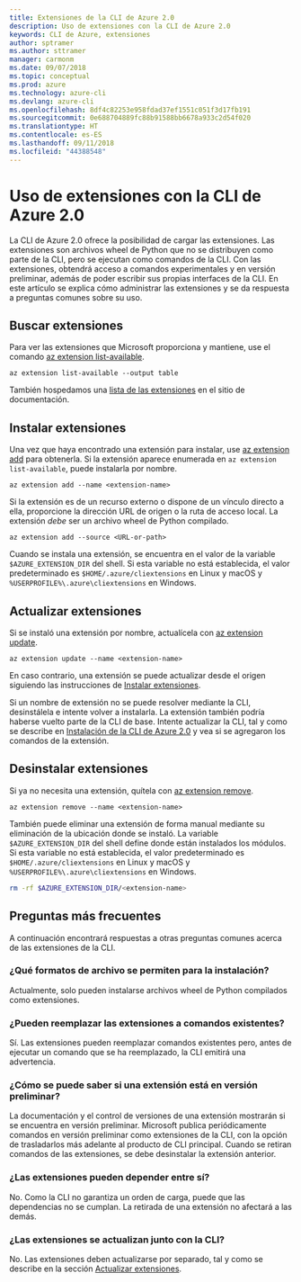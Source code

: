 ```yaml
---
title: Extensiones de la CLI de Azure 2.0
description: Uso de extensiones con la CLI de Azure 2.0
keywords: CLI de Azure, extensiones
author: sptramer
ms.author: sttramer
manager: carmonm
ms.date: 09/07/2018
ms.topic: conceptual
ms.prod: azure
ms.technology: azure-cli
ms.devlang: azure-cli
ms.openlocfilehash: 8df4c82253e958fdad37ef1551c051f3d17fb191
ms.sourcegitcommit: 0e688704889fc88b91588bb6678a933c2d54f020
ms.translationtype: HT
ms.contentlocale: es-ES
ms.lasthandoff: 09/11/2018
ms.locfileid: "44388548"
---
```

# <a name="use-extensions-with-azure-cli-20"></a>Uso de extensiones con la CLI de Azure 2.0

La CLI de Azure 2.0 ofrece la posibilidad de cargar las extensiones. Las extensiones son archivos wheel de Python que no se distribuyen como parte de la CLI, pero se ejecutan como comandos de la CLI.
Con las extensiones, obtendrá acceso a comandos experimentales y en versión preliminar, además de poder escribir sus propias interfaces de la CLI. En este artículo se explica cómo administrar las extensiones y se da respuesta a preguntas comunes sobre su uso.

## <a name="find-extensions"></a>Buscar extensiones

Para ver las extensiones que Microsoft proporciona y mantiene, use el comando [az extension list-available](/cli/azure/extension#az-extension-list-available).

```azurecli-interactive
az extension list-available --output table
```

También hospedamos una [lista de las extensiones](azure-cli-extensions-list.md) en el sitio de documentación.

## <a name="install-extensions"></a>Instalar extensiones

Una vez que haya encontrado una extensión para instalar, use [az extension add](https://docs.microsoft.com/cli/azure/extension#az-extension-add) para obtenerla. Si la extensión aparece enumerada en `az extension list-available`, puede instalarla por nombre.

```azurecli-interactive
az extension add --name <extension-name>
```

Si la extensión es de un recurso externo o dispone de un vínculo directo a ella, proporcione la dirección URL de origen o la ruta de acceso local. La extensión _debe_ ser un archivo wheel de Python compilado.

```azurecli-interactive
az extension add --source <URL-or-path>
```

Cuando se instala una extensión, se encuentra en el valor de la variable `$AZURE_EXTENSION_DIR` del shell. Si esta variable no está establecida, el valor predeterminado es `$HOME/.azure/cliextensions` en Linux y macOS y `%USERPROFILE%\.azure\cliextensions` en Windows.

## <a name="update-extensions"></a>Actualizar extensiones

Si se instaló una extensión por nombre, actualícela con [az extension update](https://docs.microsoft.com/cli/azure/extension#az-extension-update).

```azurecli-interactive
az extension update --name <extension-name>
```

En caso contrario, una extensión se puede actualizar desde el origen siguiendo las instrucciones de [Instalar extensiones](#install-extensions).

Si un nombre de extensión no se puede resolver mediante la CLI, desinstálela e intente volver a instalarla. La extensión también podría haberse vuelto parte de la CLI de base.
Intente actualizar la CLI, tal y como se describe en [Instalación de la CLI de Azure 2.0](install-azure-cli.md) y vea si se agregaron los comandos de la extensión.

## <a name="uninstall-extensions"></a>Desinstalar extensiones

Si ya no necesita una extensión, quítela con [az extension remove](https://docs.microsoft.com/cli/azure/extension#az-extension-remove).

```azurecli-interactive
az extension remove --name <extension-name>
```

También puede eliminar una extensión de forma manual mediante su eliminación de la ubicación donde se instaló. La variable `$AZURE_EXTENSION_DIR` del shell define donde están instalados los módulos.
Si esta variable no está establecida, el valor predeterminado es `$HOME/.azure/cliextensions` en Linux y macOS y `%USERPROFILE%\.azure\cliextensions` en Windows.

```bash
rm -rf $AZURE_EXTENSION_DIR/<extension-name>
```

## <a name="faq"></a>Preguntas más frecuentes

A continuación encontrará respuestas a otras preguntas comunes acerca de las extensiones de la CLI.

### <a name="what-file-formats-are-allowed-for-installation"></a>¿Qué formatos de archivo se permiten para la instalación?

Actualmente, solo pueden instalarse archivos wheel de Python compilados como extensiones.

### <a name="can-extensions-replace-existing-commands"></a>¿Pueden reemplazar las extensiones a comandos existentes?

Sí. Las extensiones pueden reemplazar comandos existentes pero, antes de ejecutar un comando que se ha reemplazado, la CLI emitirá una advertencia.

### <a name="how-can-i-tell-if-an-extension-is-in-pre-release"></a>¿Cómo se puede saber si una extensión está en versión preliminar?

La documentación y el control de versiones de una extensión mostrarán si se encuentra en versión preliminar. Microsoft publica periódicamente comandos en versión preliminar como extensiones de la CLI, con la opción de trasladarlos más adelante al producto de CLI principal. Cuando se retiran comandos de las extensiones, se debe desinstalar la extensión anterior. 

### <a name="can-extensions-depend-upon-each-other"></a>¿Las extensiones pueden depender entre sí?

No. Como la CLI no garantiza un orden de carga, puede que las dependencias no se cumplan. La retirada de una extensión no afectará a las demás.

### <a name="are-extensions-updated-along-with-the-cli"></a>¿Las extensiones se actualizan junto con la CLI?

No. Las extensiones deben actualizarse por separado, tal y como se describe en la sección [Actualizar extensiones](#update-extensions).
